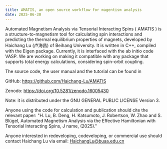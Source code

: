 ```yaml
---
title: AMATIS, an open source workflow for magentism analysis
date: 2025-06-30
---
```


<!--more-->

Automated Magnetism Analysis via Tensorial Interacting Spins ( AMATIS ) is a structure-to-magnetism tool for calculating spin interactions and predicting the thermal equilibrium properties of magnets, developed by Haichang Lu (卢海昌) of Beihang University. It is written in C++, compiled with the Eigen package. Currently, it is interfaced with the ab initio code VASP. We are working on making it compatible with any package that supports total energy calculations, considering spin-orbit coupling.

The source code, the user manual and the tutorial can be found in 

GitHub:  https://github.com/Haichang-Lu/AMATIS

Zenodo: https://doi.org/10.5281/zenodo.16005430

Note: it is distributed under the GNU GENERAL PUBLIC LICENSE Version 3.

Anyone using the code for calculation and publication should cite the relevant paper: 
"H. Lu, B. Deng, H. Katsumoto, J. Robertson, W. Zhao and S. Blügel, Automated Magnetism Analysis via the Effective Hamiltonian with Tensorial Interacting Spins, J name, (2025)."

Anyone interested in redeveloping, codeveloping, or commercial use should contact Haichang Lu via email: HaichangLu@buaa.edu.cn